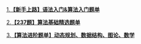 [1.**【新手上路】语法入门&算法入门题单**](https://ac.nowcoder.com/discuss/post/353159015238672384)

[2.**【237题】算法基础精选题单**](https://ac.nowcoder.com/discuss/post/353159503317245952)

[3.**【算法进阶题单】动态规划、数据结构、图论、数学**](https://ac.nowcoder.com/discuss/post/353159093202395136)

